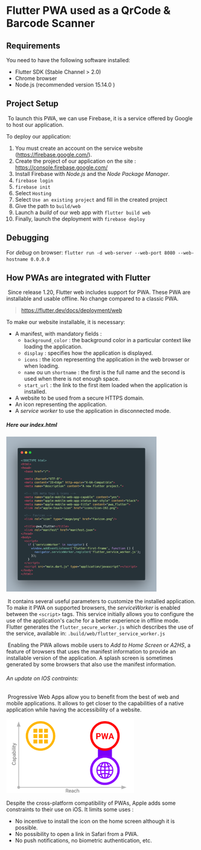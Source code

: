 # Flutter PWA used as a QrCode & Barcode Scanner

## Requirements

You need to have the following software installed:

- Flutter SDK (Stable Channel > 2.0)
- Chrome browser
- Node.js (recommended version 15.14.0 )

## Project Setup

​	To launch this PWA, we can use Firebase, it is a service offered by Google to host our application.

To deploy our application:

1. You must create an account on the service website (https://firebase.google.com/).
2. Create the project of our application on the site : https://console.firebase.google.com/
3. Install Firebase with *Node.js* and the *Node Package Manager*.
4. `firebase login`
5. `firebase init`
6. Select `Hosting`
7. Select `Use an existing project` and fill in the created project
8. Give the path to `build/web`
9. Launch a  *build* of our web app with `flutter build web`
10. Finally, launch the deployment with `firebase deploy`

## Debugging

For *debug* on browser:
`flutter run -d web-server --web-port 8080 --web-hostname 0.0.0.0`

## How PWAs are integrated with Flutter

​	Since release 1.20, Flutter web includes support for PWA. These PWA are installable and usable offline. No change compared to a classic PWA.

> https://flutter.dev/docs/deployment/web

To make our website installable, it is necessary:

- A manifest, with mandatory fields :
  - `background_color` : the background color in a particular context like loading the application.
  - `display` : specifies how the application is displayed.
  - `icons` : the icon representing the application in the web browser or when loading.
  - `name` ou un `shortname` : the first is the full name and the second is used when there is not enough space.
  - `start_url` : the link to the first item loaded when the application is installed.
- A website to be used from a secure HTTPS domain.
- An icon representing the application. 
- A *service worker* to use the application in disconnected mode.

##### Here our index.html

<img src="doc/manifest.png" alt="manifest" style="zoom: 40%;" />

​	It contains several useful parameters to customize the installed application. To make it PWA on supported browsers, the *serviceWorker* is enabled between the `<script>` tags. This service initially allows you to configure the use of the application's cache for a better experience in offline mode. Flutter generates the `flutter_secure_worker.js` which describes the use of the service, available in: `.build/web/flutter_service_worker.js`

​	Enabling the PWA allows mobile users to *Add to Home Screen* or *A2HS*, a feature of browsers that uses the manifest information to provide an installable version of the application. A splash screen is sometimes generated by some browsers that also use the manifest information.

###### An update on IOS contraints:

​	Progressive Web Apps allow you to benefit from the best of web and mobile applications. It allows to get closer to the capabilities of a native application while having the accessibility of a website.

<img src="doc/capacityandreach.png" alt="capacityandreach" style="zoom:33%;" />

Despite the cross-platform compatibility of PWAs, Apple adds some constraints to their use on iOS. It limits some uses :

- No incentive to install the icon on the home screen although it is possible.
- No possibility to open a link in Safari from a PWA.
- No push notifications, no biometric authentication, etc.




